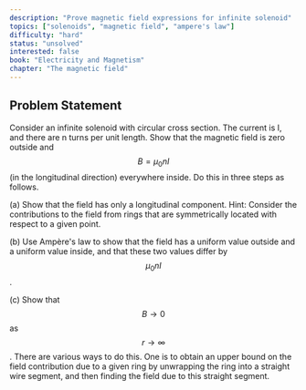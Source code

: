```yaml
---
description: "Prove magnetic field expressions for infinite solenoid"
topics: ["solenoids", "magnetic field", "ampere's law"]
difficulty: "hard"
status: "unsolved"
interested: false
book: "Electricity and Magnetism"
chapter: "The magnetic field"
---
```


## Problem Statement
Consider an infinite solenoid with circular cross section. The current is I, and there are n turns per unit length. Show that the magnetic field is zero outside and $$B = \mu_0 n I$$ (in the longitudinal direction) everywhere inside. Do this in three steps as follows.

(a) Show that the field has only a longitudinal component. Hint: Consider the contributions to the field from rings that are symmetrically located with respect to a given point.

(b) Use Ampère's law to show that the field has a uniform value outside and a uniform value inside, and that these two values differ by $$\mu_0 n I$$.

(c) Show that $$B \rightarrow 0$$ as $$r \rightarrow \infty$$. There are various ways to do this. One is to obtain an upper bound on the field contribution due to a given ring by unwrapping the ring into a straight wire segment, and then finding the field due to this straight segment.